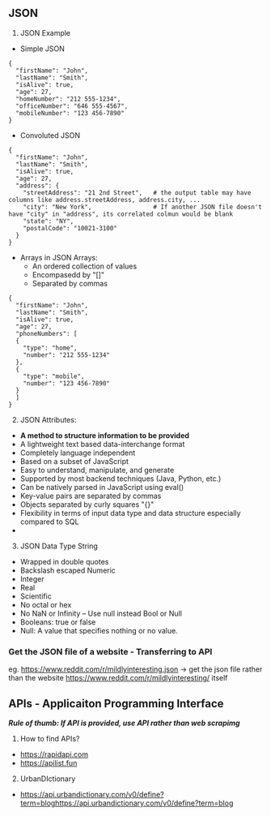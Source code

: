 ## JSON
1. JSON Example
- Simple JSON
```
{
  "firstName": "John",
  "lastName": "Smith",
  "isAlive": true,
  "age": 27,
  "homeNumber": "212 555-1234",
  "officeNumber": "646 555-4567",
  "mobileNumber": "123 456-7890"
}
```
- Convoluted JSON
```
{
  "firstName": "John",
  "lastName": "Smith",
  "isAlive": true,
  "age": 27,
  "address": {
    "streetAddress": "21 2nd Street",   # the output table may have columns like address.streetAddress, address.city, ...
    "city": "New York",                 # If another JSON file doesn't have "city" in "address", its correlated colmun would be blank
    "state": "NY",
    "postalCode": "10021-3100"
  }
}
```
- Arrays in JSON
Arrays:
  - An ordered collection of values
  - Encompasedd by "[]"
  - Separated by commas
```
{
  "firstName": "John",
  "lastName": "Smith",
  "isAlive": true,
  "age": 27,
  "phoneNumbers": [
  {
    "type": "home",
    "number": "212 555-1234"
  },
  {
    "type": "mobile",
    "number": "123 456-7890"
  }
  ]
}
```
2. JSON Attributes: 
-  **A method to structure information to be provided**
-  A lightweight text based data-interchange format
-  Completely language independent
-  Based on a subset of JavaScript
-  Easy to understand, manipulate, and generate
-  Supported by most backend techniques (Java, Python, etc.)
-  Can be natively parsed in JavaScript using eval()
-  Key-value pairs are separated by commas
-  Objects separated by curly squares "{}"
-  Flexibility in terms of input data type and data structure especially compared to SQL
- 

3. JSON Data Type
String
  - Wrapped in double quotes
  - Backslash escaped
Numeric
  - Integer
  - Real
  - Scientific
  - No octal or hex
  - No NaN or Infinity – Use null instead
Bool or Null
  - Booleans: true or false
  - Null: A value that specifies nothing or no value.


### Get the JSON file of a website - Transferring to API
eg. https://www.reddit.com/r/mildlyinteresting.json
  -> get the json file rather than the website https://www.reddit.com/r/mildlyinteresting/ itself
  
 
## APIs - Applicaiton Programming Interface

***Rule of thumb: If API is provided, use API rather than web scrapimg***

1. How to find APIs?
  - https://rapidapi.com
  - https://apilist.fun

2. UrbanDIctionary
  - https://api.urbandictionary.com/v0/define?term=bloghttps://api.urbandictionary.com/v0/define?term=blog
